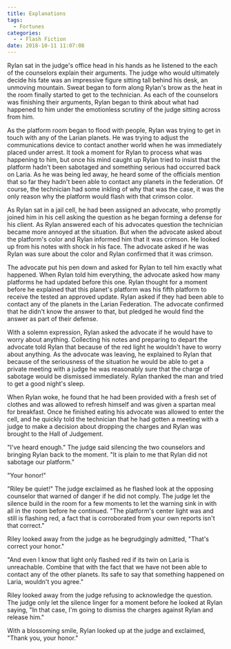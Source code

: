 ```yaml
---
title: Explanations
tags:
  - Fortunes
categories:
  - - Flash Fiction
date: 2018-10-11 11:07:08
---
```


Rylan sat in the judge's office head in his hands as he listened to the each of the counselors explain their arguments.  The judge who would ultimately decide his fate was an impressive figure sitting tall behind his desk, an unmoving mountain.  Sweat began to form along Rylan's brow as the heat in the room finally started to get to the technician.  As each of the counselors was finishing their arguments, Rylan began to think about what had happened to him under the emotionless scrutiny of the judge sitting across from him.

As the platform room began to flood with people, Rylan was trying to get in touch with any of the Larian planets.  He was trying to adjust the communications device to contact another world when he was immediately placed under arrest.<!-- more -->  It took a moment for Rylan to process what was happening to him, but once his mind caught up Rylan tried to insist that the platform hadn't been sabotaged and something serious had occurred back on Laria.  As he was being led away, he heard some of the officials mention that so far they hadn't been able to contact any planets in the federation.  Of course, the technician had some inkling of why that was the case, it was the only reason why the platform would flash with that crimson color.

As Rylan sat in a jail cell, he had been assigned an advocate, who promptly joined him in his cell asking the question as he began forming a defense for his client.  As Rylan answered each of his advocates question the technician became more annoyed at the situation.  But when the advocate asked about the platform's color and Rylan informed him that it was crimson.  He looked up from his notes with shock in his face.  The advocate asked if he was Rylan was sure about the color and Rylan confirmed that it was crimson.

The advocate put his pen down and asked for Rylan to tell him exactly what happened.  When Rylan told him everything, the advocate asked how many platforms he had updated before this one.  Rylan thought for a moment before he explained that this planet's platform was his fifth platform to receive the tested an approved update.  Rylan asked if they had been able to contact any of the planets in the Larian Federation.  The advocate confirmed that he didn't know the answer to that, but pledged he would find the answer as part of their defense.

With a solemn expression, Rylan asked the advocate if he would have to worry about anything.  Collecting his notes and preparing to depart the advocate told Rylan that because of the red light he wouldn't have to worry about anything.  As the advocate was leaving, he explained to Rylan that because of the seriousness of the situation he would be able to get a private meeting with a judge he was reasonably sure that the charge of sabotage would be dismissed immediately.  Rylan thanked the man and tried to get a good night's sleep.

When Rylan woke, he found that he had been provided with a fresh set of clothes and was allowed to refresh himself and was given a spartan meal for breakfast.  Once he finished eating his advocate was allowed to enter the cell, and he quickly told the technician that he had gotten a meeting with a judge to make a decision about dropping the charges and Rylan was brought to the Hall of Judgement.

"I've heard enough."  The judge said silencing the two counselors and bringing Rylan back to the moment.  "It is plain to me that Rylan did not sabotage our platform."

"Your honor!"

"Riley be quiet!"  The judge exclaimed as he flashed look at the opposing counselor that warned of danger if he did not comply.  The judge let the silence build in the room for a few moments to let the warning sink in with all in the room before he continued.  "The platform's center light was and still is flashing red, a fact that is corroborated from your own reports isn't that correct."

Riley looked away from the judge as he begrudgingly admitted, "That's correct your honor."

"And even I know that light only flashed red if its twin on Laria is unreachable.  Combine that with the fact that we have not been able to contact any of the other planets.  Its safe to say that something happened on Laria, wouldn't you agree."

Riley looked away from the judge refusing to acknowledge the question.  The judge only let the silence linger for a moment before he looked at Rylan saying, "In that case, I'm going to dismiss the charges against Rylan and release him."

With a blossoming smile, Rylan looked up at the judge and exclaimed, "Thank you, your honor."
